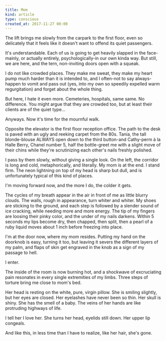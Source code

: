 ```yaml
---
title: Mom
kind: article
type: conscious
created_at: 2017-11-27 00:00
---
```


The lift brings me slowly from the carpark to the first floor, even so delicately that it feels like it doesn't want to offend its quiet passengers.

It's understandable. Each of us is going to get heavily slapped in the face-mainly, or actually entirely, psychologically-in our own kinda way. But still, we are here, and the tern, non-inviting doors open with a squeak.

I do not like crowded places. They make me sweat, they make my heart pump much harder than it is intended to, and I often-not to say always-happen to vomit and pass out (yes, into my own so speedily expelled warm regurgitation) and forget about the whole thing.

But here, I hate it even more. Cemeteries, hospitals, same same. No difference. You might argue that they are crowded too, but at least their clients are of the quiet type\...

Anyways. Now it's time for the mournful walk.

Opposite the elevator is the first floor reception office. The path to the desk is paved with an ugly and reeking carpet from the 80s. Tania, the tall blonde-blouse ALWAYS open down to the third button-and Cathy-perm à la Halle Berry, Chanel number 5, half the bottle-greet me with a slight move of their chins while they're scrutinizing each other's nails freshly polished.

I pass by them slowly, without giving a single look. On the left, the corridor is long and cold, metaphorically, and literally. My mom is at the end. I stand firm. The neon lightning on top of my head is sharp but dull, and is unfortunately typical of this kind of places.

I'm moving forward now, and the more I do, the colder it gets.

The cycles of my breath appear in the air in front of me as little blurry clouds. The walls, rough in appearance, turn whiter and whiter. My shoes are sticking to the ground, and each step is followed by a slender sound of ice cracking, while needing more and more energy. The tip of my fingers are loosing their pinky color, and the under of my nails darkens. Within 5 seconds my lips become dry, then chapped, then split, then a pearl of a ruby liquid moves about 1 inch before freezing into place.

I'm at the door now, where my mom resides. Putting my hand on the doorknob is easy, turning it too, but leaving it severs the different layers of my palm, and flaps of skin get engraved in the knob as a sign of my passage to hell.

I enter.

The inside of the room is now burning hot, and a shockwave of excruciating pain resonates in every single extremities of my limbs. Three steps of torture bring me close to mom's bed.

Her head is resting on the white, pure, virgin pillow. She is smiling slightly, but her eyes are closed. Her eyelashes have never been so thin. Her skull is shiny. She has the smell of a baby. The veins of her hands are like protruding highways of life.

I tell her I love her. She turns her head, eyelids still down. Her upper lip congeals.

And like this, in less time than I have to realize, like her hair, she's gone.
